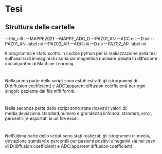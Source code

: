 # Tesi



## Struttura delle cartelle

--file_nifti
  --MAPPE2021
    --MAPPE_ADC_D
      --PAZ01_AN
        --ADC.nii
        --D.nii
        --PAZ01_AN-label.nii
      --PAZ02_AR
        --ADC.nii
        --D.nii
        --PAZ02_AR-label.nii
        

Il programma è stato scritto in codice  python per la realiazzazione della tesi sull'analisi di immagini di risonanza magnetica nucleare pesata in diffusione con algoritmi di Machine Learning
#
Nella prima parte dello script sono estati estratti gli istrogrammi di D(diffusion coefficient) e ADC(apparent diffusion coefficient) per ogni singolo paziente dai file nifti forniti.
#
Nella seconda parte dello script sono state ricavati i valori di: media,deviazione standard,numero e grandezza linfonodi,standard_error, percentili, e esportati in un file excel.
#
Nell'ultima parte dello script sono stati realizzati gli istogrammi di media, deviazione standard e percentili per pazienti positivi e negativi sia nel caso di D(diffusion coefficient) e ADC(apparent diffusion coefficient). 
